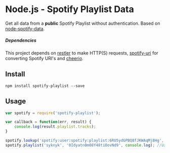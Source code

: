 Node.js - Spotify Playlist Data
=====================

Get all data from a **public** Spotify Playlist without authentication. Based on [node-spotify-data](https://github.com/MiniGod/node-spotify-data).

##### Dependencies

This project depends on [restler](https://github.com/danwrong/restler) to make HTTP(S) requests, [spotify-uri](https://github.com/TooTallNate/spotify-uri) for converting Spotify URI's and [cheerio](https://github.com/cheeriojs/cheerio).

## Install

`npm install spotify-playlist --save`

## Usage

```javascript
var spotify = require('spotify-playlist');

var callback = function(err, result) {
    console.log(result.playlist.tracks);
}

spotify.lookup('spotify:user:spotify:playlist:6RU5ydGPBQ8fJKWAqMj8Hg', callback); //Normal spotify URI.
spotify.playlist('syknyk', '0Idyatn0m08Y48tiOovNd9', console.log); //Using username and playlist ID as parameters.
```
